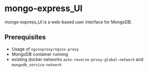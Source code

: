 # mongo-express_UI

mongo-express_UI is a web-based user interface for MongoDB.

## Prerequisites

- Usage of `nginxproxy/nginx-proxy`
- MongoDB container running
- existing docker networks `auto-reverse-proxy-global-network` and `mongodb_service-network`

